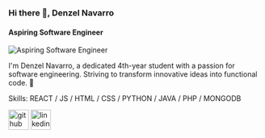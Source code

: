 ### Hi there 👋, Denzel Navarro
#### Aspiring Software Engineer
![Aspiring Software Engineer](https://www.linkedin.com/in/denzel-navarro-82897b228/overlay/background-image/)

I'm Denzel Navarro, a dedicated 4th-year student with a passion for software engineering. Striving to transform innovative ideas into functional code. 🚀

Skills: REACT / JS / HTML / CSS / PYTHON / JAVA / PHP / MONGODB

[<img src='https://cdn.jsdelivr.net/npm/simple-icons@3.0.1/icons/github.svg' alt='github' height='40'>](https://github.com/https://github.com/DenzelNavarro)  [<img src='https://cdn.jsdelivr.net/npm/simple-icons@3.0.1/icons/linkedin.svg' alt='linkedin' height='40'>](https://www.linkedin.com/in/https://www.linkedin.com/in/denzel-navarro-82897b228//)  
